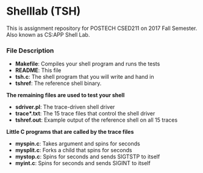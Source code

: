 # Shelllab (TSH)

This is assignment repository for POSTECH CSED211 on 2017 Fall Semester.  
Also known as CS:APP Shell Lab.

### File Description

- **Makefile**: Compiles your shell program and runs the tests
- **README**: This file
- **tsh.c**: The shell program that you will write and hand in
- **tshref**: The reference shell binary.

**The remaining files are used to test your shell**
- **sdriver.pl**: The trace-driven shell driver
- **trace\*.txt**: The 15 trace files that control the shell driver
- **tshref.out**: Example output of the reference shell on all 15 traces

**Little C programs that are called by the trace files**
- **myspin.c**: Takes argument <n> and spins for <n> seconds
- **mysplit.c**: Forks a child that spins for <n> seconds
- **mystop.c**: Spins for <n> seconds and sends SIGTSTP to itself
- **myint.c**: Spins for <n> seconds and sends SIGINT to itself

